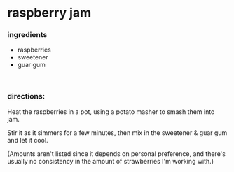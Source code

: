 # raspberry jam

### ingredients
- raspberries
- sweetener
- guar gum

<br>

### directions:

Heat the raspberries in a pot, using a potato masher to smash them into jam.

Stir it as it simmers for a few minutes, then mix in the sweetener & guar gum and let it cool.

(Amounts aren't listed since it depends on personal preference, and there's usually no consistency in the amount of strawberries I'm working with.)
